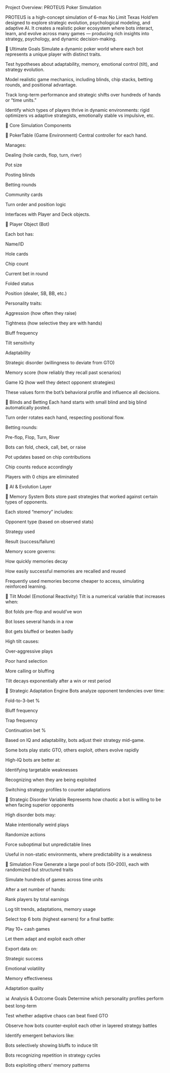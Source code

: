 Project Overview: PROTEUS Poker Simulation


PROTEUS is a high-concept simulation of 6-max No Limit Texas Hold’em designed to explore strategic evolution, psychological modeling, and adaptive AI. It creates a realistic poker ecosystem where bots interact, learn, and evolve across many games — producing rich insights into strategy, psychology, and dynamic decision-making.

🎯
Ultimate Goals
Simulate a dynamic poker world where each bot represents a unique player with distinct traits.

Test hypotheses about adaptability, memory, emotional control (tilt), and strategy evolution.

Model realistic game mechanics, including blinds, chip stacks, betting rounds, and positional advantage.

Track long-term performance and strategic shifts over hundreds of hands or “time units.”

Identify which types of players thrive in dynamic environments: rigid optimizers vs adaptive strategists, emotionally stable vs impulsive, etc.

🔩
Core Simulation Components


🔹 PokerTable (Game Environment)
Central controller for each hand.

Manages:

Dealing (hole cards, flop, turn, river)

Pot size

Posting blinds

Betting rounds

Community cards

Turn order and position logic

Interfaces with Player and Deck objects.

🔹 Player Object (Bot)


Each bot has:

Name/ID

Hole cards

Chip count

Current bet in round

Folded status

Position (dealer, SB, BB, etc.)

Personality traits:

Aggression (how often they raise)

Tightness (how selective they are with hands)

Bluff frequency

Tilt sensitivity

Adaptability

Strategic disorder (willingness to deviate from GTO)

Memory score (how reliably they recall past scenarios)

Game IQ (how well they detect opponent strategies)



These values form the bot’s behavioral profile and influence all decisions.

🔹 Blinds and Betting
Each hand starts with small blind and big blind automatically posted.

Turn order rotates each hand, respecting positional flow.

Betting rounds:

Pre-flop, Flop, Turn, River

Bots can fold, check, call, bet, or raise

Pot updates based on chip contributions

Chip counts reduce accordingly

Players with 0 chips are eliminated

🧠
AI & Evolution Layer


🔹 Memory System
Bots store past strategies that worked against certain types of opponents.

Each stored “memory” includes:

Opponent type (based on observed stats)

Strategy used

Result (success/failure)

Memory score governs:

How quickly memories decay

How easily successful memories are recalled and reused

Frequently used memories become cheaper to access, simulating reinforced learning.

🔹 Tilt Model (Emotional Reactivity)
Tilt is a numerical variable that increases when:

Bot folds pre-flop and would’ve won

Bot loses several hands in a row

Bot gets bluffed or beaten badly

High tilt causes:

Over-aggressive plays

Poor hand selection

More calling or bluffing

Tilt decays exponentially after a win or rest period

🔹 Strategic Adaptation Engine
Bots analyze opponent tendencies over time:

Fold-to-3-bet %

Bluff frequency

Trap frequency

Continuation bet %

Based on IQ and adaptability, bots adjust their strategy mid-game.

Some bots play static GTO, others exploit, others evolve rapidly

High-IQ bots are better at:

Identifying targetable weaknesses

Recognizing when they are being exploited

Switching strategy profiles to counter adaptations

🔹 Strategic Disorder Variable
Represents how chaotic a bot is willing to be when facing superior opponents

High disorder bots may:

Make intentionally weird plays

Randomize actions

Force suboptimal but unpredictable lines

Useful in non-static environments, where predictability is a weakness

🧪
Simulation Flow
Generate a large pool of bots (50–200), each with randomized but structured traits

Simulate hundreds of games across time units

After a set number of hands:

Rank players by total earnings

Log tilt trends, adaptations, memory usage

Select top 6 bots (highest earners) for a final battle:

Play 10+ cash games

Let them adapt and exploit each other

Export data on:

Strategic success

Emotional volatility

Memory effectiveness

Adaptation quality

📊
Analysis & Outcome Goals
Determine which personality profiles perform best long-term

Test whether adaptive chaos can beat fixed GTO

Observe how bots counter-exploit each other in layered strategy battles

Identify emergent behaviors like:

Bots selectively showing bluffs to induce tilt

Bots recognizing repetition in strategy cycles

Bots exploiting others’ memory patterns
